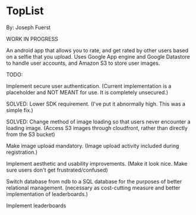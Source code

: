 # TopList

By: Joseph Fuerst

WORK IN PROGRESS

An android app that allows you to rate, and get rated by other users based on a selfie that you upload. Uses Google App engine 
and Google Datastore to handle user accounts, and Amazon S3 to store user images. 

TODO:

Implement secure user authentication. (Current implementation is a placeholder and NOT MEANT for use. It is completely unsecured.)

SOLVED: Lower SDK requirement. (I've put it abnormally high. This was a simple fix.)

SOLVED: Change method of image loading so that users never encounter a loading image. (Access S3 images through cloudfront, rather than directly from the S3 bucket)

Make image upload mandatory. (Image upload activity included during registration.)

Implement aesthetic and usability improvements. (Make it look nice. Make sure users don't get frustrated/confused)

Switch database from ndb to a SQL database for the purposes of better relational management. (necessary as cost-cutting measure and better implementation of leaderboards.)

Implement leaderboards



